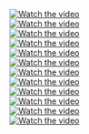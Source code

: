 [![Watch the video](https://img.youtube.com/vi/y4rE-jVqrRY/hqdefault.jpg)](https://www.youtube.com/embed/y4rE-jVqrRY)  
[![Watch the video](https://img.youtube.com/vi/Xw1CG5HWVts/hqdefault.jpg)](https://www.youtube.com/embed/Xw1CG5HWVts)  
[![Watch the video](https://img.youtube.com/vi/-O1_MSMVBPc/hqdefault.jpg)](https://www.youtube.com/embed/-O1_MSMVBPc)  
[![Watch the video](https://img.youtube.com/vi/1Vug-H3r88c/hqdefault.jpg)](https://www.youtube.com/embed/1Vug-H3r88c)  
[![Watch the video](https://img.youtube.com/vi/x4X7srbXf1k/hqdefault.jpg)](https://www.youtube.com/embed/x4X7srbXf1k)  
[![Watch the video](https://img.youtube.com/vi/Du5ywps8cyI/hqdefault.jpg)](https://www.youtube.com/embed/Du5ywps8cyI)  
[![Watch the video](https://img.youtube.com/vi/NL5DO8mJPsc/hqdefault.jpg)](https://www.youtube.com/embed/NL5DO8mJPsc)  
[![Watch the video](https://img.youtube.com/vi/VV0teyLZWi0/hqdefault.jpg)](https://www.youtube.com/embed/VV0teyLZWi0)  
[![Watch the video](https://img.youtube.com/vi/hqX91iZo5_g/hqdefault.jpg)](https://www.youtube.com/embed/hqX91iZo5_g)  
[![Watch the video](https://img.youtube.com/vi/RoLhvoEPXsQ/hqdefault.jpg)](https://www.youtube.com/embed/RoLhvoEPXsQ)  
[![Watch the video](https://img.youtube.com/vi/ntyP_urAuZM/hqdefault.jpg)](https://www.youtube.com/embed/ntyP_urAuZM)  
[![Watch the video](https://img.youtube.com/vi/BGV57yOxkig/hqdefault.jpg)](https://www.youtube.com/embed/BGV57yOxkig)  


